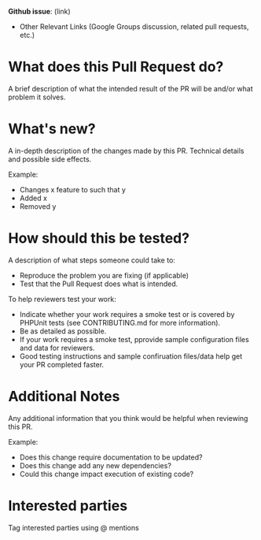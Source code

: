 **Github issue**: (link)

* Other Relevant Links (Google Groups discussion, related pull requests, etc.)

# What does this Pull Request do?

A brief description of what the intended result of the PR will be and/or what problem it solves.

# What's new?

A in-depth description of the changes made by this PR. Technical details and possible side effects.

Example:

* Changes x feature to such that y
* Added x
* Removed y

# How should this be tested?

A description of what steps someone could take to:

* Reproduce the problem you are fixing (if applicable)
* Test that the Pull Request does what is intended.

To help reviewers test your work:

* Indicate whether your work requires a smoke test or is covered by PHPUnit tests (see CONTRIBUTING.md for more information).
* Be as detailed as possible.
* If your work requires a smoke test, pprovide sample configuration files and data for reviewers.
* Good testing instructions and sample confiruation files/data help get your PR completed faster.

# Additional Notes

Any additional information that you think would be helpful when reviewing this PR.

Example:

* Does this change require documentation to be updated? 
* Does this change add any new dependencies? 
* Could this change impact execution of existing code?

# Interested parties

Tag interested parties using @ mentions
